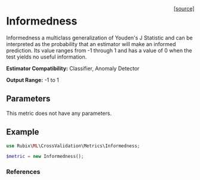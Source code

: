 <span style="float:right;"><a href="https://github.com/RubixML/ML/blob/master/src/CrossValidation/Metrics/Informedness.php">[source]</a></span>

# Informedness
Informedness a multiclass generalization of Youden's J Statistic and can be interpreted as the probability that an estimator will make an informed prediction. Its value ranges from -1 through 1 and has a value of 0 when the test yields no useful information.

**Estimator Compatibility:** Classifier, Anomaly Detector

**Output Range:** -1 to 1

## Parameters
This metric does not have any parameters.

## Example
```php
use Rubix\ML\CrossValidation\Metrics\Informedness;

$metric = new Informedness();
```

### References
[^1]: W. J. Youden. (1950). Index for Rating Diagnostic Tests.